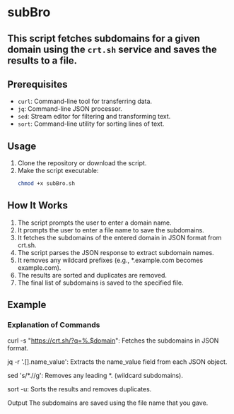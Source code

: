 # subBro

## This script fetches subdomains for a given domain using the `crt.sh` service and saves the results to a file.

## Prerequisites

- `curl`: Command-line tool for transferring data.
- `jq`: Command-line JSON processor.
- `sed`: Stream editor for filtering and transforming text.
- `sort`: Command-line utility for sorting lines of text.

## Usage

1. Clone the repository or download the script.
2. Make the script executable:
   ```bash
   chmod +x subBro.sh

## How It Works
1. The script prompts the user to enter a domain name.
2. It prompts the user to enter a file name to save the subdomains.
3. It fetches the subdomains of the entered domain in JSON format from crt.sh.
4. The script parses the JSON response to extract subdomain names.
6. It removes any wildcard prefixes (e.g., *.example.com becomes example.com).
7. The results are sorted and duplicates are removed.
8. The final list of subdomains is saved to the specified file.
   
## Example
### Explanation of Commands
curl -s "https://crt.sh/?q=%.$domain": Fetches the subdomains in JSON format.  

jq -r '.[].name_value': Extracts the name_value field from each JSON object.

sed 's/\*\.//g': Removes any leading *. (wildcard subdomains).

sort -u: Sorts the results and removes duplicates.

Output
The subdomains are saved using the file name that you gave.      

  
  
